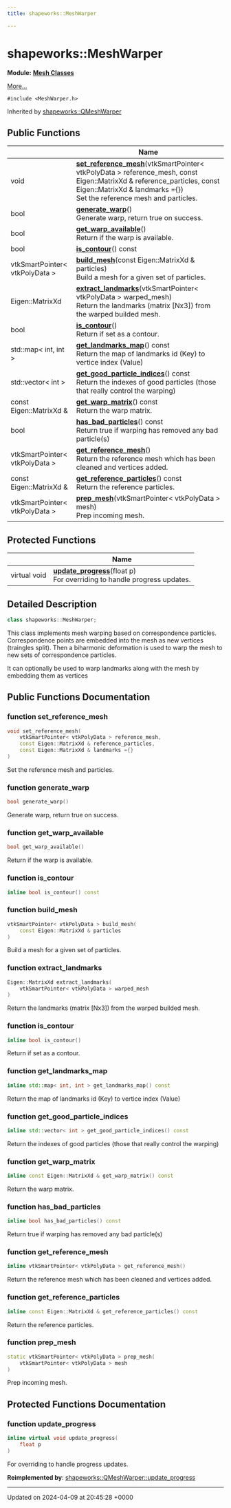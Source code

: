 ```yaml
---
title: shapeworks::MeshWarper

---
```


# shapeworks::MeshWarper

**Module:** **[Mesh Classes](../Modules/group__Group-Mesh.md)**



 [More...](#detailed-description)


`#include <MeshWarper.h>`

Inherited by [shapeworks::QMeshWarper](../Classes/classshapeworks_1_1QMeshWarper.md)

## Public Functions

|                | Name           |
| -------------- | -------------- |
| void | **[set_reference_mesh](../Classes/classshapeworks_1_1MeshWarper.md#function-set-reference-mesh)**(vtkSmartPointer< vtkPolyData > reference_mesh, const Eigen::MatrixXd & reference_particles, const Eigen::MatrixXd & landmarks ={})<br>Set the reference mesh and particles.  |
| bool | **[generate_warp](../Classes/classshapeworks_1_1MeshWarper.md#function-generate-warp)**()<br>Generate warp, return true on success.  |
| bool | **[get_warp_available](../Classes/classshapeworks_1_1MeshWarper.md#function-get-warp-available)**()<br>Return if the warp is available.  |
| bool | **[is_contour](../Classes/classshapeworks_1_1MeshWarper.md#function-is-contour)**() const |
| vtkSmartPointer< vtkPolyData > | **[build_mesh](../Classes/classshapeworks_1_1MeshWarper.md#function-build-mesh)**(const Eigen::MatrixXd & particles)<br>Build a mesh for a given set of particles.  |
| Eigen::MatrixXd | **[extract_landmarks](../Classes/classshapeworks_1_1MeshWarper.md#function-extract-landmarks)**(vtkSmartPointer< vtkPolyData > warped_mesh)<br>Return the landmarks (matrix [Nx3]) from the warped builded mesh.  |
| bool | **[is_contour](../Classes/classshapeworks_1_1MeshWarper.md#function-is-contour)**()<br>Return if set as a contour.  |
| std::map< int, int > | **[get_landmarks_map](../Classes/classshapeworks_1_1MeshWarper.md#function-get-landmarks-map)**() const<br>Return the map of landmarks id (Key) to vertice index (Value)  |
| std::vector< int > | **[get_good_particle_indices](../Classes/classshapeworks_1_1MeshWarper.md#function-get-good-particle-indices)**() const<br>Return the indexes of good particles (those that really control the warping)  |
| const Eigen::MatrixXd & | **[get_warp_matrix](../Classes/classshapeworks_1_1MeshWarper.md#function-get-warp-matrix)**() const<br>Return the warp matrix.  |
| bool | **[has_bad_particles](../Classes/classshapeworks_1_1MeshWarper.md#function-has-bad-particles)**() const<br>Return true if warping has removed any bad particle(s)  |
| vtkSmartPointer< vtkPolyData > | **[get_reference_mesh](../Classes/classshapeworks_1_1MeshWarper.md#function-get-reference-mesh)**()<br>Return the reference mesh which has been cleaned and vertices added.  |
| const Eigen::MatrixXd & | **[get_reference_particles](../Classes/classshapeworks_1_1MeshWarper.md#function-get-reference-particles)**() const<br>Return the reference particles.  |
| vtkSmartPointer< vtkPolyData > | **[prep_mesh](../Classes/classshapeworks_1_1MeshWarper.md#function-prep-mesh)**(vtkSmartPointer< vtkPolyData > mesh)<br>Prep incoming mesh.  |

## Protected Functions

|                | Name           |
| -------------- | -------------- |
| virtual void | **[update_progress](../Classes/classshapeworks_1_1MeshWarper.md#function-update-progress)**(float p)<br>For overriding to handle progress updates.  |

## Detailed Description

```cpp
class shapeworks::MeshWarper;
```


This class implements mesh warping based on correspondence particles. Correspondence points are embedded into the mesh as new vertices (traingles split). Then a biharmonic deformation is used to warp the mesh to new sets of correspondence particles.

It can optionally be used to warp landmarks along with the mesh by embedding them as vertices 

## Public Functions Documentation

### function set_reference_mesh

```cpp
void set_reference_mesh(
    vtkSmartPointer< vtkPolyData > reference_mesh,
    const Eigen::MatrixXd & reference_particles,
    const Eigen::MatrixXd & landmarks ={}
)
```

Set the reference mesh and particles. 

### function generate_warp

```cpp
bool generate_warp()
```

Generate warp, return true on success. 

### function get_warp_available

```cpp
bool get_warp_available()
```

Return if the warp is available. 

### function is_contour

```cpp
inline bool is_contour() const
```


### function build_mesh

```cpp
vtkSmartPointer< vtkPolyData > build_mesh(
    const Eigen::MatrixXd & particles
)
```

Build a mesh for a given set of particles. 

### function extract_landmarks

```cpp
Eigen::MatrixXd extract_landmarks(
    vtkSmartPointer< vtkPolyData > warped_mesh
)
```

Return the landmarks (matrix [Nx3]) from the warped builded mesh. 

### function is_contour

```cpp
inline bool is_contour()
```

Return if set as a contour. 

### function get_landmarks_map

```cpp
inline std::map< int, int > get_landmarks_map() const
```

Return the map of landmarks id (Key) to vertice index (Value) 

### function get_good_particle_indices

```cpp
inline std::vector< int > get_good_particle_indices() const
```

Return the indexes of good particles (those that really control the warping) 

### function get_warp_matrix

```cpp
inline const Eigen::MatrixXd & get_warp_matrix() const
```

Return the warp matrix. 

### function has_bad_particles

```cpp
inline bool has_bad_particles() const
```

Return true if warping has removed any bad particle(s) 

### function get_reference_mesh

```cpp
inline vtkSmartPointer< vtkPolyData > get_reference_mesh()
```

Return the reference mesh which has been cleaned and vertices added. 

### function get_reference_particles

```cpp
inline const Eigen::MatrixXd & get_reference_particles() const
```

Return the reference particles. 

### function prep_mesh

```cpp
static vtkSmartPointer< vtkPolyData > prep_mesh(
    vtkSmartPointer< vtkPolyData > mesh
)
```

Prep incoming mesh. 

## Protected Functions Documentation

### function update_progress

```cpp
inline virtual void update_progress(
    float p
)
```

For overriding to handle progress updates. 

**Reimplemented by**: [shapeworks::QMeshWarper::update_progress](../Classes/classshapeworks_1_1QMeshWarper.md#function-update-progress)


-------------------------------

Updated on 2024-04-09 at 20:45:28 +0000